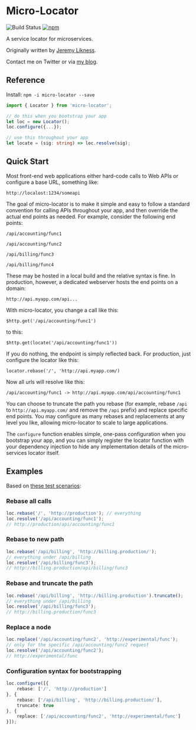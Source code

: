 # Micro-Locator 

![Build Status](https://api.travis-ci.org/JeremyLikness/micro-locator.svg?branch=master) [![npm](https://img.shields.io/npm/dt/micro-locator.svg)](https://www.npmjs.com/package/micro-locator)

A service locator for microservices. 

Originally written by [Jeremy Likness](https://twitter.com/jeremylikness).

Contact me on Twitter or via [my blog](https://csharperimage.jeremylikness.com).

## Reference 

Install: `npm -i micro-locator --save`

```TypeScript 
import { Locator } from 'micro-locator';

// do this when you bootstrap your app 
let loc = new Locator(); 
loc.configure({...});

// use this throughout your app
let locate = (sig: string) => loc.resolve(sig);
```

## Quick Start 

Most front-end web applications either hard-code calls to Web APIs or configure a base URL, something like: 

`http://localost:1234/someapi` 

The goal of micro-locator is to make it simple and easy to follow a standard convention for calling APIs throughout your app, and then override the actual end points as needed. For example, consider the following end points: 

`/api/accounting/func1`

`/api/accounting/func2`

`/api/billing/func3`

`/api/billing/func4` 

These may be hosted in a local build and the relative syntax is fine. In production, however, a dedicated webserver hosts the end points on a domain:

`http://api.myapp.com/api...` 

With micro-locator, you change a call like this: 

`$http.get('/api/accounting/func1')`

to this: 

`$http.get(locate('/api/accounting/func1'))` 

If you do nothing, the endpoint is simply reflected back. For production, just configure the locator like this: 

`locator.rebase('/', 'http://api.myapp.com/)` 

Now all urls will resolve like this: 

`/api/accounting/func1 -> http://api.myapp.com/api/accounting/func1` 

You can choose to truncate the path you rebase (for example, rebase `/api` to `http://api.myapp.com/` and remove the `/api` prefix) and replace specific end points. You may configure as many rebases and replacements at any level you like, allowing micro-locator to scale to large applications.

The `configure` function enables simple, one-pass configuration when you bootstrap your app, and you can simply register the locator function with your dependency injection to hide any implementation details of the micro-services locator itself. 

## Examples 

Based on [these test scenarios](https://github.com/JeremyLikness/micro-locator/blob/master/test/microLocator.scenarios.spec.ts):

### Rebase all calls 

```TypeScript
loc.rebase('/', 'http://production'); // everything
loc.resolve('/api/accounting/func1'); 
// http://production/api/accounting/func1
```

### Rebase to new path 

```TypeScript
loc.rebase('/api/billing', 'http://billing.production/');
// everything under /api/billing 
loc.resolve('/api/billing/func3');
// http://billing.production/api/billing/func3
```

### Rebase and truncate the path 

```TypeScript 
loc.rebase('/api/billing', 'http://billing.production').truncate();
// everything under /api/billing 
loc.resolve('/api/billing/func3');
// http://billing.production/func3 
```

### Replace a node 

```TypeScript 
loc.replace('/api/accounting/func2', 'http://experimental/func');
// only for the specific /api/accounting/func2 request
loc.resolve('/api/accounting/func2');
// http://experimental/func 
```

### Configuration syntax for bootstrapping 

```TypeScript 
loc.configure([{
    rebase: ['/', 'http://production']
}, {
    rebase: ['/api/billing', 'http://billing.production/'],
    truncate: true
}, {
    replace: ['/api/accounting/func2', 'http://experimental/func']
}]);
```
